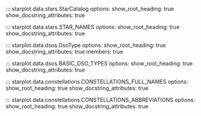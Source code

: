 

::: starplot.data.stars.StarCatalog
    options:
        show_root_heading: true
        show_docstring_attributes: true

::: starplot.data.stars.STAR_NAMES
    options:
        show_root_heading: true
        show_docstring_attributes: true

::: starplot.data.dsos.DsoType
    options:
        show_root_heading: true
        show_docstring_attributes: true
        members: true

::: starplot.data.dsos.BASIC_DSO_TYPES
    options:
        show_root_heading: true
        show_docstring_attributes: true

::: starplot.data.constellations.CONSTELLATIONS_FULL_NAMES
    options:
        show_root_heading: true
        show_docstring_attributes: true

::: starplot.data.constellations.CONSTELLATIONS_ABBREVIATIONS
    options:
        show_root_heading: true
        show_docstring_attributes: true
